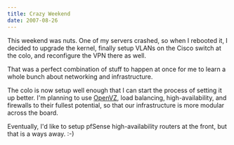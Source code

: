 ```yaml
---
title: Crazy Weekend
date: 2007-08-26
---
```

This weekend was nuts. One of my servers crashed, so when I rebooted it, I decided to upgrade the kernel, finally setup VLANs on the Cisco switch at the colo, and reconfigure the VPN there as well.

That was a perfect combination of stuff to happen at once for me to learn a whole bunch about networking and infrastructure.

The colo is now setup well enough that I can start the process of setting it up better. I'm planning to use <a href="http://www.docunext.com/wiki/OpenVZ">OpenVZ</a>, load balancing, high-availability, and firewalls to their fullest potential, so that our infrastructure is more modular across the board.

Eventually, I'd like to setup pfSense high-availability routers at the front, but that is a ways away. :-)

